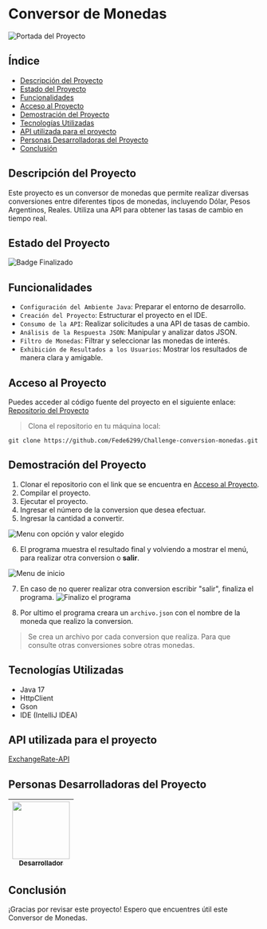# Conversor de Monedas

![Portada del Proyecto](https://www.oracle.com/a/ocom/img/rh03-one-logo-with-slogan-lad.png)

## Índice
- [Descripción del Proyecto](#descripción-del-proyecto)
- [Estado del Proyecto](#estado-del-proyecto)
- [Funcionalidades](#funcionalidades)
- [Acceso al Proyecto](#acceso-al-proyecto)
- [Demostración del Proyecto]()
- [Tecnologías Utilizadas](#tecnologías-utilizadas)
- [API utilizada para el proyecto](#api-utilizada-para-el-proyecto)
- [Personas Desarrolladoras del Proyecto](#personas-desarrolladoras-del-proyecto)
- [Conclusión](#conclusión)

## Descripción del Proyecto
Este proyecto es un conversor de monedas que permite realizar diversas conversiones entre diferentes tipos de monedas, 
incluyendo Dólar, Pesos Argentinos, Reales. Utiliza una API para obtener las tasas de cambio en tiempo real.

## Estado del Proyecto
![Badge Finalizado](https://img.shields.io/badge/ESTADO-FINALIZADO-green)

## Funcionalidades
- `Configuración del Ambiente Java`: Preparar el entorno de desarrollo.
- `Creación del Proyecto`: Estructurar el proyecto en el IDE.
- `Consumo de la API`: Realizar solicitudes a una API de tasas de cambio.
- `Análisis de la Respuesta JSON`: Manipular y analizar datos JSON.
- `Filtro de Monedas`: Filtrar y seleccionar las monedas de interés.
- `Exhibición de Resultados a los Usuarios`: Mostrar los resultados de manera clara y amigable.

## Acceso al Proyecto
Puedes acceder al código fuente del proyecto en el siguiente enlace: 
[Repositorio del Proyecto](https://github.com/Fede6299/Challenge-conversion-monedas)

> Clona el repositorio en tu máquina local:

```git clone https://github.com/Fede6299/Challenge-conversion-monedas.git```


## Demostración del Proyecto
1. Clonar el repositorio con el link que se encuentra en [Acceso al Proyecto](#acceso-al-proyecto).
2. Compilar el proyecto.
3. Ejecutar el proyecto.
4. Ingresar el número de la conversion que desea efectuar.
5. Ingresar la cantidad a convertir.

![Menu con opción y valor elegido](https://raw.githubusercontent.com/Fede6299/Imagenes-proyectos/refs/heads/main/challenge-conversor-moneda/ingreso-valor.png?token=GHSAT0AAAAAACZMZ7TES53EKA6WNHZIUTOKZZPRFVA)

6. El programa muestra el resultado final y volviendo a mostrar el menú, para realizar otra conversion o **salir**.

![Menu de inicio](https://raw.githubusercontent.com/Fede6299/Imagenes-proyectos/refs/heads/main/challenge-conversor-moneda/menu-challenge-conversor-moneda.png?token=GHSAT0AAAAAACZMZ7TF3S4H3JDKEYRLFQZ6ZZPRHNQ)

7. En caso de no querer realizar otra conversion escribir "salir", finaliza el programa.
![Finalizo el programa](https://raw.githubusercontent.com/Fede6299/Imagenes-proyectos/refs/heads/main/challenge-conversor-moneda/opcion-salir.png?token=GHSAT0AAAAAACZMZ7TFV7GXM57BY333Y5OGZZPRKCA)

8. Por ultimo el programa creara un ``archivo.json`` con el nombre de la moneda que realizo la conversion.

> Se crea un archivo por cada conversion que realiza. Para que consulte otras conversiones sobre otras monedas.

## Tecnologías Utilizadas
- Java 17
- HttpClient
- Gson
- IDE (IntelliJ IDEA)

## API utilizada para el proyecto
[ExchangeRate-API](https://www.exchangerate-api.com/)

## Personas Desarrolladoras del Proyecto 
| [<img src="https://res.cloudinary.com/teepublic/image/private/s---nbI-rDU--/t_Preview/b_rgb:ffffff,c_lpad,f_jpg,h_630,q_90,w_1200/v1592797350/production/designs/11557717_0.jpg" style="pointer-events: none;" width=115><br><sub>Desarrollador</sub>](https://github.com/Fede6299) |  
|:-----------------------------------------------------------------------------------------------------------------------------------------------------------------------------------------------------------------------------------------------------------------------------------:|

## Conclusión
¡Gracias por revisar este proyecto! Espero que encuentres útil este Conversor de Monedas.